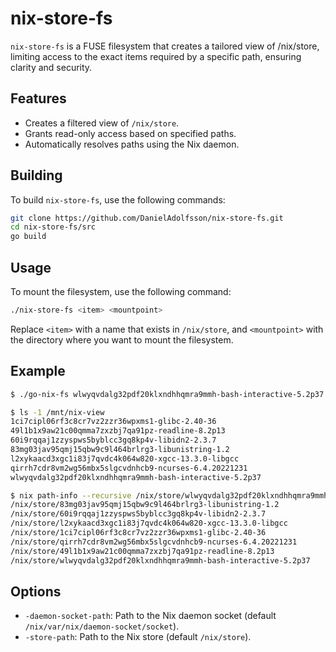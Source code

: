 # nix-store-fs

`nix-store-fs` is a FUSE filesystem that creates a tailored view of /nix/store, limiting access to the exact items required by a specific path, ensuring clarity and security.

## Features

- Creates a filtered view of `/nix/store`.
- Grants read-only access based on specified paths.
- Automatically resolves paths using the Nix daemon.

## Building

To build `nix-store-fs`, use the following commands:

```sh
git clone https://github.com/DanielAdolfsson/nix-store-fs.git
cd nix-store-fs/src
go build
```

## Usage

To mount the filesystem, use the following command:

```sh
./nix-store-fs <item> <mountpoint>
```

Replace `<item>` with a name that exists in `/nix/store`, and `<mountpoint>` with the directory where you want to mount the filesystem.

## Example

```sh
$ ./go-nix-fs wlwyqvdalg32pdf20klxndhhqmra9mmh-bash-interactive-5.2p37 /mnt/nix-view

$ ls -1 /mnt/nix-view
1ci7cipl06rf3c8cr7vz2zzr36wpxms1-glibc-2.40-36
49l1b1x9aw21c00qmma7zxzbj7qa91pz-readline-8.2p13
60i9rqqaj1zzyspws5byblcc3gq8kp4v-libidn2-2.3.7
83mg03jav95qmj15qbw9c9l464brlrg3-libunistring-1.2
l2xykaacd3xgc1i83j7qvdc4k064w820-xgcc-13.3.0-libgcc
qirrh7cdr8vm2wg56mbx5slgcvdnhcb9-ncurses-6.4.20221231
wlwyqvdalg32pdf20klxndhhqmra9mmh-bash-interactive-5.2p37

$ nix path-info --recursive /nix/store/wlwyqvdalg32pdf20klxndhhqmra9mmh-bash-interactive-5.2p37
/nix/store/83mg03jav95qmj15qbw9c9l464brlrg3-libunistring-1.2
/nix/store/60i9rqqaj1zzyspws5byblcc3gq8kp4v-libidn2-2.3.7
/nix/store/l2xykaacd3xgc1i83j7qvdc4k064w820-xgcc-13.3.0-libgcc
/nix/store/1ci7cipl06rf3c8cr7vz2zzr36wpxms1-glibc-2.40-36
/nix/store/qirrh7cdr8vm2wg56mbx5slgcvdnhcb9-ncurses-6.4.20221231
/nix/store/49l1b1x9aw21c00qmma7zxzbj7qa91pz-readline-8.2p13
/nix/store/wlwyqvdalg32pdf20klxndhhqmra9mmh-bash-interactive-5.2p37
```

## Options

- `-daemon-socket-path`: Path to the Nix daemon socket (default `/nix/var/nix/daemon-socket/socket`).
- `-store-path`: Path to the Nix store (default `/nix/store`).

